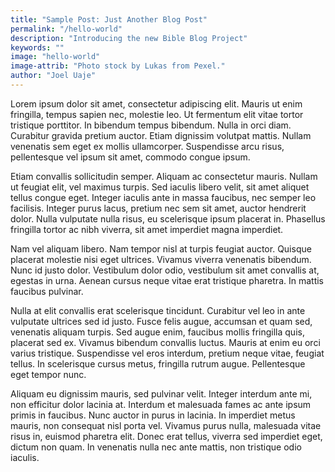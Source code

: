 ```yaml
---
title: "Sample Post: Just Another Blog Post"
permalink: "/hello-world"
description: "Introducing the new Bible Blog Project"
keywords: ""
image: "hello-world"
image-attrib: "Photo stock by Lukas from Pexel."
author: "Joel Uaje"
---
```


Lorem ipsum dolor sit amet, consectetur adipiscing elit. Mauris ut enim fringilla, tempus sapien nec, molestie leo. Ut fermentum elit vitae tortor tristique porttitor. In bibendum tempus bibendum. Nulla in orci diam. Curabitur gravida pretium auctor. Etiam dignissim volutpat mattis. Nullam venenatis sem eget ex mollis ullamcorper. Suspendisse arcu risus, pellentesque vel ipsum sit amet, commodo congue ipsum.<!--more-->

Etiam convallis sollicitudin semper. Aliquam ac consectetur mauris. Nullam ut feugiat elit, vel maximus turpis. Sed iaculis libero velit, sit amet aliquet tellus congue eget. Integer iaculis ante in massa faucibus, nec semper leo facilisis. Integer purus lacus, pretium nec sem sit amet, auctor hendrerit dolor. Nulla vulputate nulla risus, eu scelerisque ipsum placerat in. Phasellus fringilla tortor ac nibh viverra, sit amet imperdiet magna imperdiet.

Nam vel aliquam libero. Nam tempor nisl at turpis feugiat auctor. Quisque placerat molestie nisi eget ultrices. Vivamus viverra venenatis bibendum. Nunc id justo dolor. Vestibulum dolor odio, vestibulum sit amet convallis at, egestas in urna. Aenean cursus neque vitae erat tristique pharetra. In mattis faucibus pulvinar.

Nulla at elit convallis erat scelerisque tincidunt. Curabitur vel leo in ante vulputate ultrices sed id justo. Fusce felis augue, accumsan et quam sed, venenatis aliquam turpis. Sed augue enim, faucibus mollis fringilla quis, placerat sed ex. Vivamus bibendum convallis luctus. Mauris at enim eu orci varius tristique. Suspendisse vel eros interdum, pretium neque vitae, feugiat tellus. In scelerisque cursus metus, fringilla rutrum augue. Pellentesque eget tempor nunc.

Aliquam eu dignissim mauris, sed pulvinar velit. Integer interdum ante mi, non efficitur dolor lacinia at. Interdum et malesuada fames ac ante ipsum primis in faucibus. Nunc auctor in purus in lacinia. In imperdiet metus mauris, non consequat nisl porta vel. Vivamus purus nulla, malesuada vitae risus in, euismod pharetra elit. Donec erat tellus, viverra sed imperdiet eget, dictum non quam. In venenatis nulla nec ante mattis, non tristique odio iaculis.